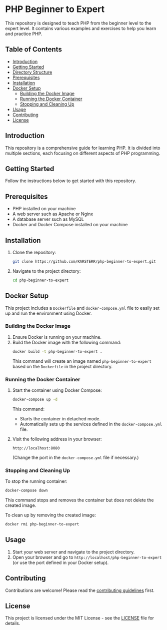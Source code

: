 # PHP Beginner to Expert

This repository is designed to teach PHP from the beginner level to the expert level. It contains various examples and exercises to help you learn and practice PHP.

## Table of Contents

- [Introduction](#introduction)
- [Getting Started](#getting-started)
- [Directory Structure](#directory-structure)
- [Prerequisites](#prerequisites)
- [Installation](#installation)
- [Docker Setup](#docker-setup)
  - [Building the Docker Image](#building-the-docker-image)
  - [Running the Docker Container](#running-the-docker-container)
  - [Stopping and Cleaning Up](#stopping-and-cleaning-up)
- [Usage](#usage)
- [Contributing](#contributing)
- [License](#license)

## Introduction

This repository is a comprehensive guide for learning PHP. It is divided into multiple sections, each focusing on different aspects of PHP programming.

## Getting Started

Follow the instructions below to get started with this repository.

## Prerequisites

- PHP installed on your machine
- A web server such as Apache or Nginx
- A database server such as MySQL
- Docker and Docker Compose installed on your machine

## Installation

1. Clone the repository:
    ```sh
    git clone https://github.com/KARSTERR/php-beginner-to-expert.git
    ```
2. Navigate to the project directory:
    ```sh
    cd php-beginner-to-expert
    ```

## Docker Setup

This project includes a `Dockerfile` and `docker-compose.yml` file to easily set up and run the environment using Docker.

### Building the Docker Image

1. Ensure Docker is running on your machine.
2. Build the Docker image with the following command:
    ```sh
    docker build -t php-beginner-to-expert .
    ```
    This command will create an image named `php-beginner-to-expert` based on the `Dockerfile` in the project directory.

### Running the Docker Container

1. Start the container using Docker Compose:
    ```sh
    docker-compose up -d
    ```
    This command:
    - Starts the container in detached mode.
    - Automatically sets up the services defined in the `docker-compose.yml` file.

2. Visit the following address in your browser:
    ```
    http://localhost:8080
    ```
    (Change the port in the `docker-compose.yml` file if necessary.)

### Stopping and Cleaning Up

To stop the running container:
```sh
docker-compose down
```
This command stops and removes the container but does not delete the created image.

To clean up by removing the created image:
```sh
docker rmi php-beginner-to-expert
```

## Usage

1. Start your web server and navigate to the project directory.
2. Open your browser and go to `http://localhost/php-beginner-to-expert` (or use the port defined in your Docker setup).

## Contributing

Contributions are welcome! Please read the [contributing guidelines](CONTRIBUTING.md) first.

## License

This project is licensed under the MIT License - see the [LICENSE](LICENSE) file for details.
